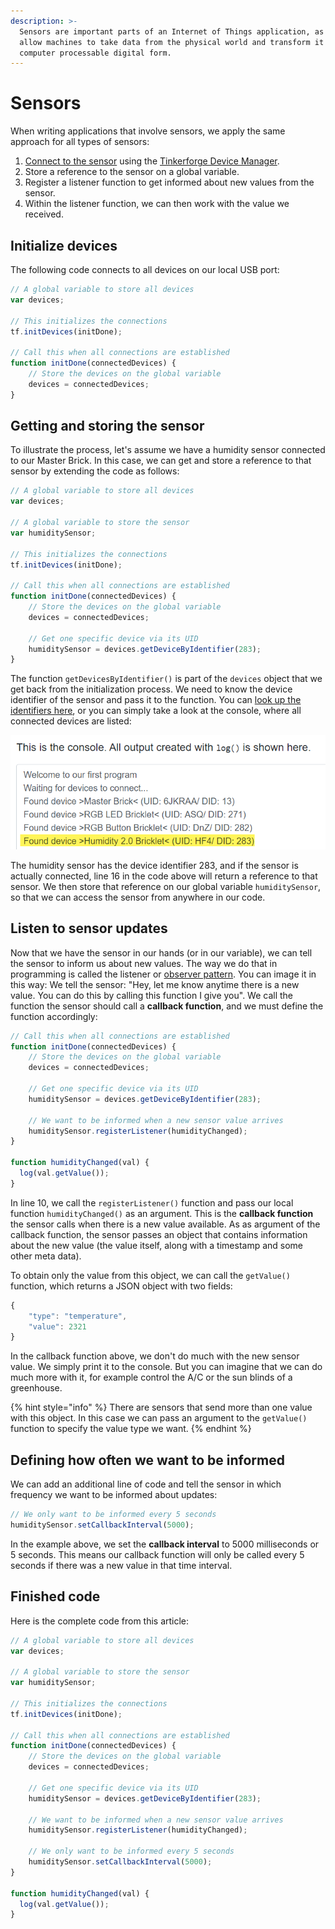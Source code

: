 ```yaml
---
description: >-
  Sensors are important parts of an Internet of Things application, as they
  allow machines to take data from the physical world and transform it into a
  computer processable digital form.
---
```


# Sensors

When writing applications that involve sensors, we apply the same approach for all types of sensors:

1. [Connect to the sensor](../../connect-devices.md) using the [Tinkerforge Device Manager](../../tinkerforge-device-manager.md).
2. Store a reference to the sensor on a global variable.
3. Register a listener function to get informed about new values from the sensor.
4. Within the listener function, we can then work with the value we received.

## Initialize devices

The following code connects to all devices on our local USB port:

```javascript
// A global variable to store all devices
var devices;

// This initializes the connections
tf.initDevices(initDone);

// Call this when all connections are established
function initDone(connectedDevices) {
    // Store the devices on the global variable
    devices = connectedDevices;
}
```

## Getting and storing the sensor

To illustrate the process, let's assume we have a humidity sensor connected to our Master Brick. In this case, we can get and store a reference to that sensor by extending the code as follows:

```javascript
// A global variable to store all devices
var devices;

// A global variable to store the sensor
var humiditySensor;

// This initializes the connections
tf.initDevices(initDone);

// Call this when all connections are established
function initDone(connectedDevices) {
    // Store the devices on the global variable
    devices = connectedDevices;
    
    // Get one specific device via its UID
    humiditySensor = devices.getDeviceByIdentifier(283);
}
```

The function `getDevicesByIdentifier()` is part of the `devices` object that we get back from the initialization process. We need to know the device identifier of the sensor and pass it to the function. You can [look up the identifiers here](https://www.tinkerforge.com/en/doc/Software/Device_Identifier.html), or you can simply take a look at the console, where all connected devices are listed:

![](../../../.gitbook/assets/image%20%287%29.png)

The humidity sensor has the device identifier 283, and if the sensor is actually connected, line 16 in the code above will return a reference to that sensor. We then store that reference on our global variable `humiditySensor`, so that we can access the sensor from anywhere in our code.

## Listen to sensor updates

Now that we have the sensor in our hands \(or in our variable\), we can tell the sensor to inform us about new values. The way we do that in programming is called the listener or [observer pattern](https://en.wikipedia.org/wiki/Observer_pattern). You can image it in this way: We tell the sensor: "Hey, let me know anytime there is a new value. You can do this by calling this function I give you". We call the function the sensor should call a **callback function**, and we must define the function accordingly:

```javascript
// Call this when all connections are established
function initDone(connectedDevices) {
    // Store the devices on the global variable
    devices = connectedDevices;
    
    // Get one specific device via its UID
    humiditySensor = devices.getDeviceByIdentifier(283);
    
    // We want to be informed when a new sensor value arrives
    humiditySensor.registerListener(humidityChanged);
}

function humidityChanged(val) {
  log(val.getValue());
}
```

In line 10, we call the `registerListener()` function and pass our local function `humidityChanged()` as an argument. This is the **callback function** the sensor calls when there is a new value available. As as argument of the callback function, the sensor passes an object that contains information about the new value \(the value itself, along with a timestamp and some other meta data\).

To obtain only the value from this object, we can call the `getValue()` function, which returns a JSON object with two fields: 

```javascript
{
    "type": "temperature",
    "value": 2321
}
```

In the callback function above, we don't do much with the new sensor value. We simply print it to the console. But you can imagine that we can do much more with it, for example control the A/C or the sun blinds of a greenhouse.

{% hint style="info" %}
There are sensors that send more than one value with this object. In this case we can pass an argument to the `getValue()` function to specify the value type we want.
{% endhint %}

## Defining how often we want to be informed

We can add an additional line of code and tell the sensor in which frequency we want to be informed about updates:

```javascript
// We only want to be informed every 5 seconds
humiditySensor.setCallbackInterval(5000);
```

In the example above, we set the **callback interval** to 5000 milliseconds or 5 seconds. This means our callback function will only be called every 5 seconds if there was a new value in that time interval.

## Finished code

Here is the complete code from this article:

```javascript
// A global variable to store all devices
var devices;

// A global variable to store the sensor
var humiditySensor;

// This initializes the connections
tf.initDevices(initDone);

// Call this when all connections are established
function initDone(connectedDevices) {
    // Store the devices on the global variable
    devices = connectedDevices;
    
    // Get one specific device via its UID
    humiditySensor = devices.getDeviceByIdentifier(283);
    
    // We want to be informed when a new sensor value arrives
    humiditySensor.registerListener(humidityChanged);
    
    // We only want to be informed every 5 seconds
    humiditySensor.setCallbackInterval(5000);
}

function humidityChanged(val) {
  log(val.getValue());
}
```



